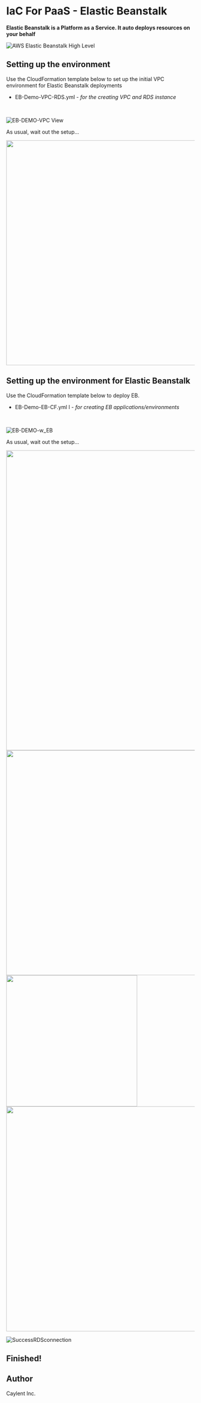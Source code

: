 # IaC For PaaS - Elastic Beanstalk



**Elastic Beanstalk is a Platform as a Service. It auto deploys resources on your behalf**

![AWS Elastic Beanstalk High Level](https://user-images.githubusercontent.com/90650872/137396722-76a74bf0-224d-4901-b718-1d8dfd6f8bfd.png)



## Setting up the environment

Use the CloudFormation template below to set up the initial VPC environment for Elastic Beanstalk deployments <br />
* EB-Demo-VPC-RDS.yml  *- for the creating VPC and RDS instance*
<br />

![EB-DEMO-VPC View](https://user-images.githubusercontent.com/90650872/137389717-be667c19-e1fe-424f-bd17-a2d26e7c2f7b.png)

As usual, wait out the setup...


<img src="https://user-images.githubusercontent.com/90650872/137389767-76728fdb-4f20-4dc5-8a91-30cd45ebcd57.png" width="600">




## Setting up the environment for Elastic Beanstalk

Use the CloudFormation template below to deploy EB.<br />
* EB-Demo-EB-CF.yml l *- for creating EB applications/environments*
<br />


![EB-DEMO-w_EB](https://user-images.githubusercontent.com/90650872/137389728-9a495a59-c48a-49c6-a75f-0ea60fd405b7.png)


As usual, wait out the setup...



<img src="https://user-images.githubusercontent.com/90650872/137389783-ed31ec56-5ee5-408d-9db2-832fafb85bc3.png" width="800">

<img src="https://user-images.githubusercontent.com/90650872/137389760-7e8198a6-3ab3-4c3a-a575-f3706c30d026.png" width="600">


<img src="https://user-images.githubusercontent.com/90650872/137389790-cd5262d6-ab76-4105-9c9a-3edfb5c06f4f.png" width="350">


<img src="https://user-images.githubusercontent.com/90650872/137389817-154451f6-d289-4f44-a400-bad095774efa.png" width="600">

![SuccessRDSconnection](https://user-images.githubusercontent.com/90650872/137389828-64891153-083d-490d-99ff-4168a830fdd4.png)


## Finished!




## Author
Caylent Inc.






